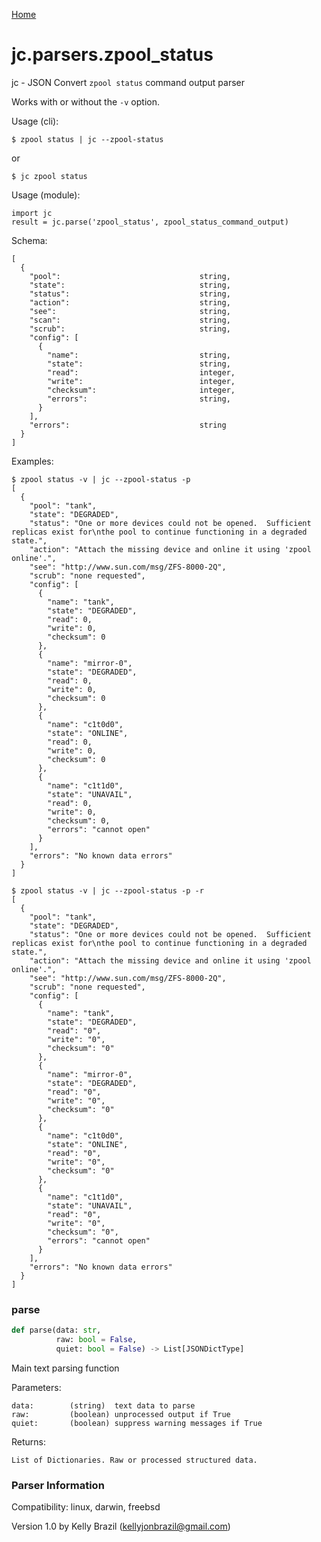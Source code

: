 [Home](https://kellyjonbrazil.github.io/jc/)
<a id="jc.parsers.zpool_status"></a>

# jc.parsers.zpool\_status

jc - JSON Convert `zpool status` command output parser

Works with or without the `-v` option.

Usage (cli):

    $ zpool status | jc --zpool-status

or

    $ jc zpool status

Usage (module):

    import jc
    result = jc.parse('zpool_status', zpool_status_command_output)

Schema:

    [
      {
        "pool":                               string,
        "state":                              string,
        "status":                             string,
        "action":                             string,
        "see":                                string,
        "scan":                               string,
        "scrub":                              string,
        "config": [
          {
            "name":                           string,
            "state":                          string,
            "read":                           integer,
            "write":                          integer,
            "checksum":                       integer,
            "errors":                         string,
          }
        ],
        "errors":                             string
      }
    ]

Examples:

    $ zpool status -v | jc --zpool-status -p
    [
      {
        "pool": "tank",
        "state": "DEGRADED",
        "status": "One or more devices could not be opened.  Sufficient replicas exist for\nthe pool to continue functioning in a degraded state.",
        "action": "Attach the missing device and online it using 'zpool online'.",
        "see": "http://www.sun.com/msg/ZFS-8000-2Q",
        "scrub": "none requested",
        "config": [
          {
            "name": "tank",
            "state": "DEGRADED",
            "read": 0,
            "write": 0,
            "checksum": 0
          },
          {
            "name": "mirror-0",
            "state": "DEGRADED",
            "read": 0,
            "write": 0,
            "checksum": 0
          },
          {
            "name": "c1t0d0",
            "state": "ONLINE",
            "read": 0,
            "write": 0,
            "checksum": 0
          },
          {
            "name": "c1t1d0",
            "state": "UNAVAIL",
            "read": 0,
            "write": 0,
            "checksum": 0,
            "errors": "cannot open"
          }
        ],
        "errors": "No known data errors"
      }
    ]

    $ zpool status -v | jc --zpool-status -p -r
    [
      {
        "pool": "tank",
        "state": "DEGRADED",
        "status": "One or more devices could not be opened.  Sufficient replicas exist for\nthe pool to continue functioning in a degraded state.",
        "action": "Attach the missing device and online it using 'zpool online'.",
        "see": "http://www.sun.com/msg/ZFS-8000-2Q",
        "scrub": "none requested",
        "config": [
          {
            "name": "tank",
            "state": "DEGRADED",
            "read": "0",
            "write": "0",
            "checksum": "0"
          },
          {
            "name": "mirror-0",
            "state": "DEGRADED",
            "read": "0",
            "write": "0",
            "checksum": "0"
          },
          {
            "name": "c1t0d0",
            "state": "ONLINE",
            "read": "0",
            "write": "0",
            "checksum": "0"
          },
          {
            "name": "c1t1d0",
            "state": "UNAVAIL",
            "read": "0",
            "write": "0",
            "checksum": "0",
            "errors": "cannot open"
          }
        ],
        "errors": "No known data errors"
      }
    ]

<a id="jc.parsers.zpool_status.parse"></a>

### parse

```python
def parse(data: str,
          raw: bool = False,
          quiet: bool = False) -> List[JSONDictType]
```

Main text parsing function

Parameters:

    data:        (string)  text data to parse
    raw:         (boolean) unprocessed output if True
    quiet:       (boolean) suppress warning messages if True

Returns:

    List of Dictionaries. Raw or processed structured data.

### Parser Information
Compatibility:  linux, darwin, freebsd

Version 1.0 by Kelly Brazil (kellyjonbrazil@gmail.com)
